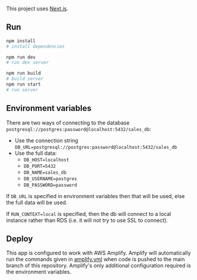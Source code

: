 This project uses [Next.js](https://nextjs.org/).

## Run

```bash
npm install
# install dependencies

npm run dev
# run dev server

npm run build
# build server
npm run start
# run server
```

## Environment variables

There are two ways of connecting to the database `postgresql://postgres:password@localhost:5432/sales_db`:

- Use the connection string `DB_URL=postgresql://postgres:password@localhost:5432/sales_db`
- Use the full data:
  - `DB_HOST=localhost`
  - `DB_PORT=5432`
  - `DB_NAME=sales_db`
  - `DB_USERNAME=postgres`
  - `DB_PASSWORD=password`

If `DB_URL` is specified in environment variables then that will be used, else the full data will be used.

If `RUN_CONTEXT=local` is specified, then the db will connect to a local instance rather than RDS (i.e. it will not try to use SSL to connect).

<!-- Maybe rename RUN_CONTEXT to DB_CONTEXT -->

## Deploy

This app is configured to work with AWS Amplify. Amplify will automatically run the commands given in [amplify.yml](./amplify.yml) when code is pushed to the main branch of this repository. Amplify's only additional configuration required is the environment variables.
